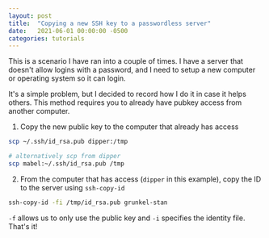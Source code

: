 ```yaml
---
layout: post
title:  "Copying a new SSH key to a passwordless server"
date:   2021-06-01 00:00:00 -0500
categories: tutorials
---
```

This is a scenario I have ran into a couple of times. I have a server
that doesn't allow logins with a password, and I need to setup a new
computer or operating system so it can login.

It's a simple problem, but I decided to record how I do it in case it
helps others. This method requires you to already have pubkey access
from another computer.

1. Copy the new public key to the computer that already has access

```bash
scp ~/.ssh/id_rsa.pub dipper:/tmp

# alternatively scp from dipper
scp mabel:~/.ssh/id_rsa.pub /tmp
```

2. From the computer that has access (`dipper` in this example), copy the
   ID to the server using `ssh-copy-id`

```bash
ssh-copy-id -fi /tmp/id_rsa.pub grunkel-stan
```

`-f` allows us to only use the public key and `-i` specifies the
identity file. That's it!
